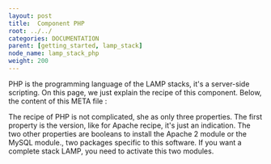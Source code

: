 ```yaml
---
layout: post
title:  Component PHP
root: ../../
categories: DOCUMENTATION
parent: [getting_started, lamp_stack]
node_name: lamp_stack_php
weight: 200
---
```

PHP is the programming language of the LAMP stacks, it's a server-side scripting. On this page, we just explain the recipe of this component. Below, the content of this META file :

<script src="https://gist.github.com/OresteVisari/a7858be0865af14f9830.js"></script>

The recipe of PHP is not complicated, she as only three properties. The first property is the version, like for Apache recipe, it's just an indication. The two other properties are booleans to install the Apache 2 module or the MySQL module., two packages specific to this software. If you want a complete stack LAMP, you need to activate this two modules.

<script src="https://gist.github.com/OresteVisari/daa3239160c074e7c0cb.js"></script>
